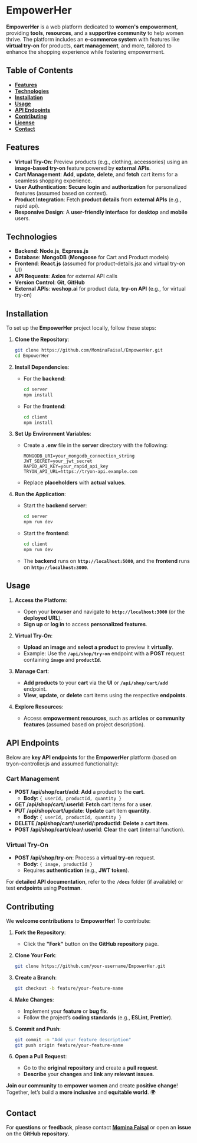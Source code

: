 # **EmpowerHer**

**EmpowerHer** is a web platform dedicated to **women's empowerment**, providing **tools**, **resources**, and a **supportive community** to help women thrive. The platform includes an **e-commerce system** with features like **virtual try-on** for products, **cart management**, and more, tailored to enhance the shopping experience while fostering empowerment.

## **Table of Contents**

- [**Features**](#features)
- [**Technologies**](#technologies)
- [**Installation**](#installation)
- [**Usage**](#usage)
- [**API Endpoints**](#api-endpoints)
- [**Contributing**](#contributing)
- [**License**](#license)
- [**Contact**](#contact)

## **Features**

- **Virtual Try-On**: Preview products (e.g., clothing, accessories) using an **image-based try-on** feature powered by **external APIs**.
- **Cart Management**: **Add**, **update**, **delete**, and **fetch** cart items for a seamless shopping experience.
- **User Authentication**: **Secure login** and **authorization** for personalized features (assumed based on context).
- **Product Integration**: Fetch **product details** from **external APIs** (e.g., rapid api).
- **Responsive Design**: A **user-friendly interface** for **desktop** and **mobile** users.

## **Technologies**

- **Backend**: **Node.js**, **Express.js**
- **Database**: **MongoDB** (**Mongoose** for Cart and Product models)
- **Frontend**: **React.js** (assumed for product-details.jsx and virtual try-on UI)
- **API Requests**: **Axios** for external API calls
- **Version Control**: **Git**, **GitHub**
- **External APIs**: **weshop.ai** for product data, **try-on API** (e.g., for virtual try-on)

## **Installation**

To set up the **EmpowerHer** project locally, follow these steps:

1. **Clone the Repository**:
   ```bash
   git clone https://github.com/MominaFaisal/EmpowerHer.git
   cd EmpowerHer
   ```

2. **Install Dependencies**:
   - For the **backend**:
     ```bash
     cd server
     npm install
     ```
   - For the **frontend**:
     ```bash
     cd client
     npm install
     ```

3. **Set Up Environment Variables**:
   - Create a **.env** file in the **server** directory with the following:
     ```env
     MONGODB_URI=your_mongodb_connection_string
     JWT_SECRET=your_jwt_secret
     RAPID_API_KEY=your_rapid_api_key
     TRYON_API_URL=https://tryon-api.example.com
     ```
   - Replace **placeholders** with **actual values**.

4. **Run the Application**:
   - Start the **backend server**:
     ```bash
     cd server
     npm run dev
     ```
   - Start the **frontend**:
     ```bash
     cd client
     npm run dev
     ```
   - The **backend** runs on **`http://localhost:5000`**, and the **frontend** runs on **`http://localhost:3000`**.

## **Usage**

1. **Access the Platform**:
   - Open your **browser** and navigate to **`http://localhost:3000`** (or the **deployed URL**).
   - **Sign up** or **log in** to access **personalized features**.

2. **Virtual Try-On**:
   - **Upload an image** and **select a product** to preview it **virtually**.
   - Example: Use the **`/api/shop/try-on`** endpoint with a **POST** request containing **`image`** and **`productId`**.

3. **Manage Cart**:
   - **Add products** to your **cart** via the **UI** or **`/api/shop/cart/add`** endpoint.
   - **View**, **update**, or **delete** cart items using the respective **endpoints**.

4. **Explore Resources**:
   - Access **empowerment resources**, such as **articles** or **community features** (assumed based on project description).

## **API Endpoints**

Below are **key API endpoints** for the **EmpowerHer** platform (based on tryon-controller.js and assumed functionality):

### **Cart Management**

- **POST /api/shop/cart/add**: **Add** a product to the **cart**.
  - **Body**: `{ userId, productId, quantity }`
- **GET /api/shop/cart/:userId**: **Fetch** cart items for a **user**.
- **PUT /api/shop/cart/update**: **Update** cart item **quantity**.
  - **Body**: `{ userId, productId, quantity }`
- **DELETE /api/shop/cart/:userId/:productId**: **Delete** a **cart item**.
- **POST /api/shop/cart/clear/:userId**: **Clear** the **cart** (internal function).

### **Virtual Try-On**

- **POST /api/shop/try-on**: Process a **virtual try-on** request.
  - **Body**: `{ image, productId }`
  - Requires **authentication** (e.g., **JWT token**).

For **detailed API documentation**, refer to the **`/docs`** folder (if available) or test **endpoints** using **Postman**.

## **Contributing**

We **welcome contributions** to **EmpowerHer**! To contribute:

1. **Fork the Repository**:
   - Click the **"Fork"** button on the **GitHub repository** page.

2. **Clone Your Fork**:
   ```bash
   git clone https://github.com/your-username/EmpowerHer.git
   ```

3. **Create a Branch**:
   ```bash
   git checkout -b feature/your-feature-name
   ```

4. **Make Changes**:
   - Implement your **feature** or **bug fix**.
   - Follow the project’s **coding standards** (e.g., **ESLint**, **Prettier**).

5. **Commit and Push**:
   ```bash
   git commit -m "Add your feature description"
   git push origin feature/your-feature-name
   ```

6. **Open a Pull Request**:
   - Go to the **original repository** and create a **pull request**.
   - **Describe** your **changes** and **link** any **relevant issues**.

**Join our community** to **empower women** and create **positive change**! Together, let’s build a **more inclusive** and **equitable world**. 🌍


## **Contact**

For **questions** or **feedback**, please contact [**Momina Faisal**](mominafaisal59@gmail.com) or open an **issue** on the **GitHub repository**.

